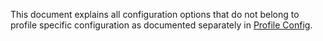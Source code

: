 This document explains all configuration options that do not belong to profile
specific configuration as documented separately in 
[Profile Config](PROFILE_CONFIG.md).

